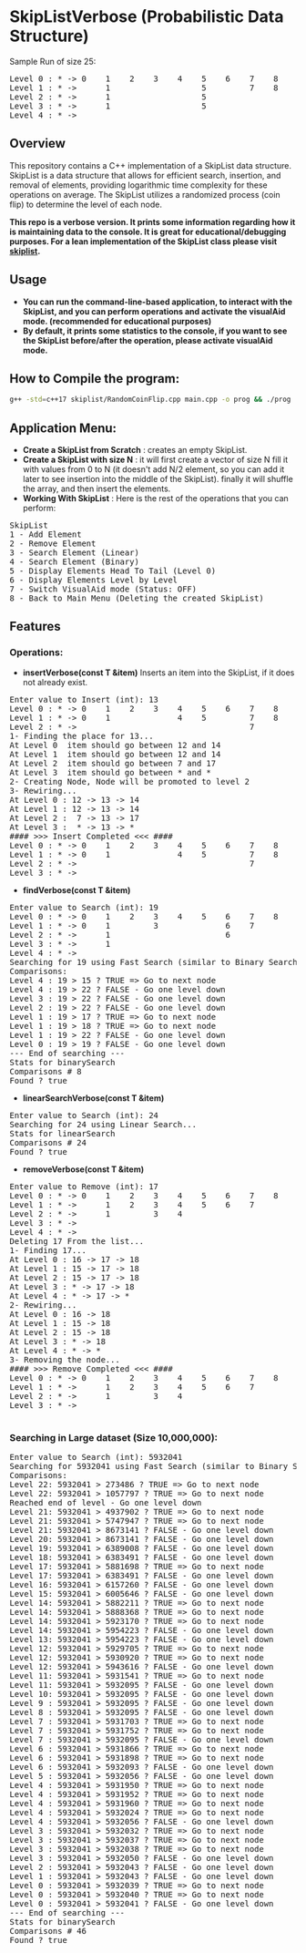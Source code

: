 # SkipListVerbose (Probabilistic Data Structure)

Sample Run of size 25:
<pre>
Level 0 : * -> 0    1    2    3    4    5    6    7    8    9    10   11   12   13   14   15   16   17   18   19   20   21   22   23   24   25    -> * 
Level 1 : * ->      1                   5         7    8         10   11                  15        17   18   19   20        22        24   25    -> * 
Level 2 : * ->      1                   5                        10                       15             18                            24   25    -> * 
Level 3 : * ->      1                   5                                                                18                                       -> * 
Level 4 : * ->                                                                                           18                                       -> * 
</pre>
## Overview

This repository contains a C++ implementation of a SkipList data structure. SkipList is a data structure that allows for efficient search, insertion, and removal of elements, providing logarithmic time complexity for these operations on average. The SkipList utilizes a randomized process (coin flip) to determine the level of each node.

**This repo is a verbose version. It prints some information regarding how it is maintaining data to the console. It is great for educational/debugging purposes.
For a lean implementation of the SkipList class please visit [skiplist](https://github.com/hassan-attar/skiplist).**

## Usage

- **You can run the command-line-based application, to interact with the SkipList, and you can perform operations and activate the visualAid mode. (recommended for educational purposes)**
- **By default, it prints some statistics to the console, if you want to see the SkipList before/after the operation, please activate visualAid mode.**
## How to Compile the program:
```bash
g++ -std=c++17 skiplist/RandomCoinFlip.cpp main.cpp -o prog && ./prog
```
## Application Menu:
- **Create a SkipList from Scratch** :
creates an empty SkipList.
- **Create a SkipList with size N** :
it will first create a vector of size N fill it with values from 0 to N (it doesn't add N/2 element, so you can add it later to see insertion into the middle of the SkipList). finally it will shuffle the array, and then insert the elements.
- **Working With SkipList** :
Here is the rest of the operations that you can perform:
<pre>
SkipList
1 - Add Element
2 - Remove Element
3 - Search Element (Linear)
4 - Search Element (Binary)
5 - Display Elements Head To Tail (Level 0)
6 - Display Elements Level by Level
7 - Switch VisualAid mode (Status: OFF)
8 - Back to Main Menu (Deleting the created SkipList)
</pre>
## Features
### Operations:
- **insertVerbose(const T &item)**
Inserts an item into the SkipList, if it does not already exist.
<pre>
Enter value to Insert (int): 13
Level 0 : * -> 0    1    2    3    4    5    6    7    8    9    10   11   12   14   15   16   17   18   19   20   21   22   23   24   25    -> * 
Level 1 : * -> 0    1              4    5         7    8                   12   14             17                                            -> * 
Level 2 : * ->                                    7                                            17                                            -> * 
1- Finding the place for 13...
At Level 0  item should go between 12 and 14
At Level 1  item should go between 12 and 14
At Level 2  item should go between 7 and 17
At Level 3  item should go between * and *
2- Creating Node, Node will be promoted to level 2
3- Rewiring...
At Level 0 : 12 -> 13 -> 14
At Level 1 : 12 -> 13 -> 14
At Level 2 :  7 -> 13 -> 17
At Level 3 :  * -> 13 -> *
#### >>> Insert Completed <<< ####
Level 0 : * -> 0    1    2    3    4    5    6    7    8    9    10   11   12   13   14   15   16   17   18   19   20   21   22   23   24   25    -> * 
Level 1 : * -> 0    1              4    5         7    8                   12   13   14             17                                            -> * 
Level 2 : * ->                                    7                             13                  17                                            -> *
Level 3 : * ->                                                                  13                                                                -> *
</pre>

- **findVerbose(const T &item)**
<pre>
Enter value to Search (int): 19
Level 0 : * -> 0    1    2    3    4    5    6    7    8    9    10   11   12   13   14   15   16   17   18   19   20   21   22   23   24   25   26   27   28   29   30    -> * 
Level 1 : * -> 0    1         3              6    7         9              12   13        15        17   18                  22        24                       29   30    -> * 
Level 2 : * ->      1                        6                             12             15                                 22                                 29         -> * 
Level 3 : * ->      1                                                      12             15                                 22                                            -> * 
Level 4 : * ->                                                                            15                                 22                                            -> * 
Searching for 19 using Fast Search (similar to Binary Search)...
Comparisons: 
Level 4 : 19 > 15 ? TRUE => Go to next node
Level 4 : 19 > 22 ? FALSE - Go one level down
Level 3 : 19 > 22 ? FALSE - Go one level down
Level 2 : 19 > 22 ? FALSE - Go one level down
Level 1 : 19 > 17 ? TRUE => Go to next node
Level 1 : 19 > 18 ? TRUE => Go to next node
Level 1 : 19 > 22 ? FALSE - Go one level down
Level 0 : 19 > 19 ? FALSE - Go one level down
--- End of searching ---
Stats for binarySearch
Comparisons # 8
Found ? true
</pre>

- **linearSearchVerbose(const T &item)**
<pre>
Enter value to Search (int): 24
Searching for 24 using Linear Search...
Stats for linearSearch
Comparisons # 24
Found ? true
</pre>

- **removeVerbose(const T &item)**
<pre>
Enter value to Remove (int): 17
Level 0 : * -> 0    1    2    3    4    5    6    7    8    9    10   11   12   14   15   16   17   18   19   20   21   22   23   24   25    -> * 
Level 1 : * ->      1    2    3    4    5    6    7         9                        15        17   18        20                       25    -> * 
Level 2 : * ->      1         3    4                                                 15        17   18        20                             -> * 
Level 3 : * ->                                                                                 17   18        20                             -> * 
Level 4 : * ->                                                                                 17                                            -> * 
Deleting 17 From the list...
1- Finding 17...
At Level 0 : 16 -> 17 -> 18
At Level 1 : 15 -> 17 -> 18
At Level 2 : 15 -> 17 -> 18
At Level 3 : * -> 17 -> 18
At Level 4 : * -> 17 -> *
2- Rewiring...
At Level 0 : 16 -> 18
At Level 1 : 15 -> 18
At Level 2 : 15 -> 18
At Level 3 : * -> 18
At Level 4 : * -> *
3- Removing the node...
#### >>> Remove Completed <<< ####
Level 0 : * -> 0    1    2    3    4    5    6    7    8    9    10   11   12   14   15   16   18   19   20   21   22   23   24   25    -> * 
Level 1 : * ->      1    2    3    4    5    6    7         9                        15        18        20                       25    -> * 
Level 2 : * ->      1         3    4                                                 15        18        20                             -> * 
Level 3 : * ->                                                                                 18        20                             -> * 

</pre>

### Searching in Large dataset (Size 10,000,000):
<pre>
Enter value to Search (int): 5932041
Searching for 5932041 using Fast Search (similar to Binary Search)...
Comparisons: 
Level 22: 5932041 > 273486 ? TRUE => Go to next node
Level 22: 5932041 > 1057797 ? TRUE => Go to next node
Reached end of level - Go one level down
Level 21: 5932041 > 4937902 ? TRUE => Go to next node
Level 21: 5932041 > 5747947 ? TRUE => Go to next node
Level 21: 5932041 > 8673141 ? FALSE - Go one level down
Level 20: 5932041 > 8673141 ? FALSE - Go one level down
Level 19: 5932041 > 6389008 ? FALSE - Go one level down
Level 18: 5932041 > 6383491 ? FALSE - Go one level down
Level 17: 5932041 > 5881698 ? TRUE => Go to next node
Level 17: 5932041 > 6383491 ? FALSE - Go one level down
Level 16: 5932041 > 6157260 ? FALSE - Go one level down
Level 15: 5932041 > 6005646 ? FALSE - Go one level down
Level 14: 5932041 > 5882211 ? TRUE => Go to next node
Level 14: 5932041 > 5888368 ? TRUE => Go to next node
Level 14: 5932041 > 5923170 ? TRUE => Go to next node
Level 14: 5932041 > 5954223 ? FALSE - Go one level down
Level 13: 5932041 > 5954223 ? FALSE - Go one level down
Level 12: 5932041 > 5929705 ? TRUE => Go to next node
Level 12: 5932041 > 5930920 ? TRUE => Go to next node
Level 12: 5932041 > 5943616 ? FALSE - Go one level down
Level 11: 5932041 > 5931541 ? TRUE => Go to next node
Level 11: 5932041 > 5932095 ? FALSE - Go one level down
Level 10: 5932041 > 5932095 ? FALSE - Go one level down
Level 9 : 5932041 > 5932095 ? FALSE - Go one level down
Level 8 : 5932041 > 5932095 ? FALSE - Go one level down
Level 7 : 5932041 > 5931703 ? TRUE => Go to next node
Level 7 : 5932041 > 5931752 ? TRUE => Go to next node
Level 7 : 5932041 > 5932095 ? FALSE - Go one level down
Level 6 : 5932041 > 5931866 ? TRUE => Go to next node
Level 6 : 5932041 > 5931898 ? TRUE => Go to next node
Level 6 : 5932041 > 5932093 ? FALSE - Go one level down
Level 5 : 5932041 > 5932056 ? FALSE - Go one level down
Level 4 : 5932041 > 5931950 ? TRUE => Go to next node
Level 4 : 5932041 > 5931952 ? TRUE => Go to next node
Level 4 : 5932041 > 5931960 ? TRUE => Go to next node
Level 4 : 5932041 > 5932024 ? TRUE => Go to next node
Level 4 : 5932041 > 5932056 ? FALSE - Go one level down
Level 3 : 5932041 > 5932032 ? TRUE => Go to next node
Level 3 : 5932041 > 5932037 ? TRUE => Go to next node
Level 3 : 5932041 > 5932038 ? TRUE => Go to next node
Level 3 : 5932041 > 5932050 ? FALSE - Go one level down
Level 2 : 5932041 > 5932043 ? FALSE - Go one level down
Level 1 : 5932041 > 5932043 ? FALSE - Go one level down
Level 0 : 5932041 > 5932039 ? TRUE => Go to next node
Level 0 : 5932041 > 5932040 ? TRUE => Go to next node
Level 0 : 5932041 > 5932041 ? FALSE - Go one level down
--- End of searching ---
Stats for binarySearch
Comparisons # 46
Found ? true
</pre>
